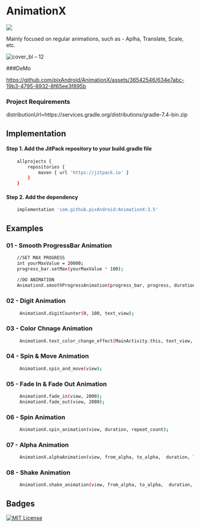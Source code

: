 
# AnimationX 
[![](https://jitpack.io/v/pixAndroid/AnimationX.svg)](https://jitpack.io/#pixAndroid/AnimationX)


Mainly focused on regular animations, such as - Aplha, Translate, Scale, etc.

![cover_bl – 12](https://github.com/pixAndroid/AnimationX/assets/36542546/7fd586c7-2640-4aba-8912-3a1641236e6c)

###DeMo


https://github.com/pixAndroid/AnimationX/assets/36542546/634e7abc-19b3-4795-8932-8f65ee3f895b



### Project Requirements
distributionUrl=https\://services.gradle.org/distributions/gradle-7.4-bin.zip



## Implementation

#### Step 1. Add the JitPack repository to your build.gradle file

```bash
    allprojects {
        repositories {
            maven { url 'https://jitpack.io' }
        }
    }
```
#### Step 2. Add the dependency

```bash
	implementation 'com.github.pixAndroid:AnimationX:3.5'
```
## Examples
### 01 - Smooth ProgressBar Animation
```bash
    //SET MAX PROGRESS 
    int yourMaxValue = 20000;
    progress_bar.setMax(yourMaxValue * 100);
    
    //DO ANIMATION
    AnimationX.smoothProgressAnimation(progress_bar, progress, duration);
```

### 02 - Digit Animation
```bash
     AnimationX.digitCounter(0, 100, text_view);
```

### 03 - Color Chnage Animation
```bash
     AnimationX.text_color_change_effect(MainActivity.this, text_view, 0, Color.RED, 500);
```

### 04 - Spin & Move Animation
```bash
     AnimationX.spin_and_move(view);
```

### 05 - Fade In & Fade Out Animation
```bash
     AnimationX.fade_in(view, 2000);
     AnimationX.fade_out(view, 2000);
```

### 06 - Spin Animation
```bash
     AnimationX.spin_animation(view, duration, repeat_count);
```

### 07 - Alpha Animation
```bash
     AnimationX.alphaAnimation(view, from_alpha, to_alpha,  duration, listener);
```

### 08 - Shake Animation
```bash
     AnimationX.shake_animation(view, from_alpha, to_alpha,  duration, listener);
```


## Badges

[![MIT License](https://img.shields.io/badge/License-MIT-green.svg)](https://choosealicense.com/licenses/mit/)


